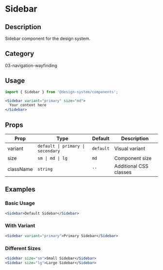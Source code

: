 # Sidebar

## Description
Sidebar component for the design system.

## Category
03-navigation-wayfinding

## Usage

```jsx
import { Sidebar } from '@design-system/components';

<Sidebar variant="primary" size="md">
  Your content here
</Sidebar>
```

## Props

| Prop | Type | Default | Description |
|------|------|---------|-------------|
| variant | `default \| primary \| secondary` | `default` | Visual variant |
| size | `sm \| md \| lg` | `md` | Component size |
| className | `string` | `''` | Additional CSS classes |

## Examples

### Basic Usage
```jsx
<Sidebar>Default Sidebar</Sidebar>
```

### With Variant
```jsx
<Sidebar variant="primary">Primary Sidebar</Sidebar>
```

### Different Sizes
```jsx
<Sidebar size="sm">Small Sidebar</Sidebar>
<Sidebar size="lg">Large Sidebar</Sidebar>
```
